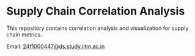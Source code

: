 # Supply Chain Correlation Analysis

This repository contains correlation analysis and visualization for supply chain metrics.

Email: 24f1000447@ds.study.iitm.ac.in

